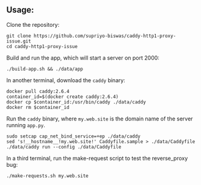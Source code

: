 ## Usage:

Clone the repository:

```
git clone https://github.com/supriyo-biswas/caddy-http1-proxy-issue.git
cd caddy-http1-proxy-issue
```

Build and run the app, which will start a server on port 2000:

```
./build-app.sh && ./data/app
```

In another terminal, download the `caddy` binary:

```
docker pull caddy:2.6.4
container_id=$(docker create caddy:2.6.4)
docker cp $container_id:/usr/bin/caddy ./data/caddy
docker rm $container_id
```

Run the `caddy` binary, where `my.web.site` is the domain name of the server running `app.py`.

```
sudo setcap cap_net_bind_service=+ep ./data/caddy
sed 's!__hostname__!my.web.site!' Caddyfile.sample > ./data/Caddyfile
./data/caddy run --config ./data/Caddyfile
```

In a third terminal, run the make-request script to test the reverse_proxy bug:

```
./make-requests.sh my.web.site
```
